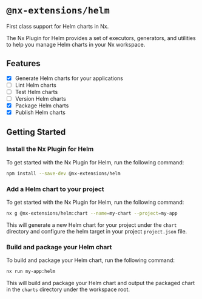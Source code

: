 # `@nx-extensions/helm`

First class support for Helm charts in Nx.

The Nx Plugin for Helm provides a set of executors, generators, and utilities to help you manage Helm charts in your Nx workspace.

## Features

- [x] Generate Helm charts for your applications
- [ ] Lint Helm charts
- [ ] Test Helm charts
- [ ] Version Helm charts
- [x] Package Helm charts
- [x] Publish Helm charts

## Getting Started

### Install the Nx Plugin for Helm

To get started with the Nx Plugin for Helm, run the following command:

```bash
npm install --save-dev @nx-extensions/helm
```

### Add a Helm chart to your project

To get started with the Nx Plugin for Helm, run the following command:

```bash
nx g @nx-extensions/helm:chart --name=my-chart --project=my-app
```

This will generate a new Helm chart for your project under the `chart` directory and configure the helm target in your project `project.json` file.

### Build and package your Helm chart

To build and package your Helm chart, run the following command:

```bash
nx run my-app:helm
```

This will build and package your Helm chart and output the packaged chart in the `charts` directory under the workspace root.
